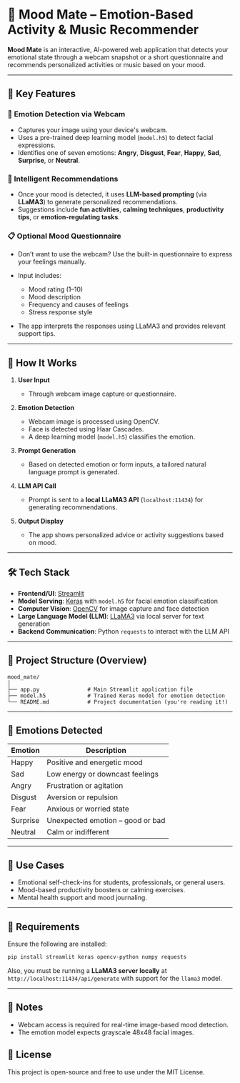 # 🧠 Mood Mate – Emotion-Based Activity & Music Recommender

**Mood Mate** is an interactive, AI-powered web application that detects your emotional state through a webcam snapshot or a short questionnaire and recommends personalized activities or music based on your mood.

---

## 🌟 Key Features

### 🎥 Emotion Detection via Webcam

* Captures your image using your device's webcam.
* Uses a pre-trained deep learning model (`model.h5`) to detect facial expressions.
* Identifies one of seven emotions: **Angry**, **Disgust**, **Fear**, **Happy**, **Sad**, **Surprise**, or **Neutral**.

### 🧠 Intelligent Recommendations

* Once your mood is detected, it uses **LLM-based prompting** (via **LLaMA3**) to generate personalized recommendations.
* Suggestions include **fun activities**, **calming techniques**, **productivity tips**, or **emotion-regulating tasks**.

### 📋 Optional Mood Questionnaire

* Don’t want to use the webcam? Use the built-in questionnaire to express your feelings manually.
* Input includes:

  * Mood rating (1–10)
  * Mood description
  * Frequency and causes of feelings
  * Stress response style
* The app interprets the responses using LLaMA3 and provides relevant support tips.

---

## 🚀 How It Works

1. **User Input**

   * Through webcam image capture or questionnaire.
2. **Emotion Detection**

   * Webcam image is processed using OpenCV.
   * Face is detected using Haar Cascades.
   * A deep learning model (`model.h5`) classifies the emotion.
3. **Prompt Generation**

   * Based on detected emotion or form inputs, a tailored natural language prompt is generated.
4. **LLM API Call**

   * Prompt is sent to a **local LLaMA3 API** (`localhost:11434`) for generating recommendations.
5. **Output Display**

   * The app shows personalized advice or activity suggestions based on mood.

---

## 🛠️ Tech Stack

* **Frontend/UI**: [Streamlit](https://streamlit.io/)
* **Model Serving**: [Keras](https://keras.io/) with `model.h5` for facial emotion classification
* **Computer Vision**: [OpenCV](https://opencv.org/) for image capture and face detection
* **Large Language Model (LLM)**: [LLaMA3](https://llama.meta.com/) via local server for text generation
* **Backend Communication**: Python `requests` to interact with the LLM API

---

## 📂 Project Structure (Overview)

```
mood_mate/
│
├── app.py               # Main Streamlit application file
├── model.h5             # Trained Keras model for emotion detection
└── README.md            # Project documentation (you're reading it!)
```

---

## 🧪 Emotions Detected

| Emotion  | Description                      |
| -------- | -------------------------------- |
| Happy    | Positive and energetic mood      |
| Sad      | Low energy or downcast feelings  |
| Angry    | Frustration or agitation         |
| Disgust  | Aversion or repulsion            |
| Fear     | Anxious or worried state         |
| Surprise | Unexpected emotion – good or bad |
| Neutral  | Calm or indifferent              |

---

## 📌 Use Cases

* Emotional self-check-ins for students, professionals, or general users.
* Mood-based productivity boosters or calming exercises.
* Mental health support and mood journaling.

---

## 🔧 Requirements

Ensure the following are installed:

```bash
pip install streamlit keras opencv-python numpy requests
```

Also, you must be running a **LLaMA3 server locally** at `http://localhost:11434/api/generate` with support for the `llama3` model.

---

## 📸 Notes

* Webcam access is required for real-time image-based mood detection.
* The emotion model expects grayscale 48x48 facial images.


## 📜 License

This project is open-source and free to use under the MIT License.

